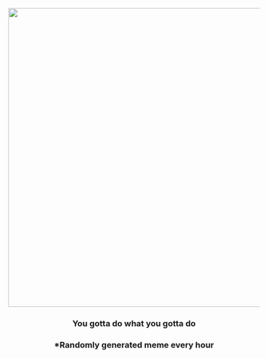 <p align="center">
        <img src="https://i.redd.it/0lv9w9kfu1r91.jpg" width="600" height="600">
        </p>
        <h3 align="center">You gotta do what you gotta do</h3>
        <h3 align="center">*Randomly generated meme every hour</h3>
    